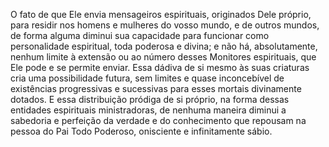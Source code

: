 ﻿O fato de que Ele envia mensageiros espirituais, originados Dele próprio, para residir nos homens e mulheres do vosso mundo, e de outros mundos, de forma alguma diminui sua capacidade para funcionar como personalidade espiritual, toda poderosa e divina; e não há, absolutamente, nenhum limite à extensão ou ao número desses Monitores espirituais, que Ele pode e se permite enviar. Essa dádiva de si mesmo às suas criaturas cria uma possibilidade futura, sem limites e quase inconcebível de existências progressivas e sucessivas para esses mortais divinamente dotados. E essa distribuição pródiga de si próprio, na forma dessas entidades espirituais ministradoras, de nenhuma maneira diminui a sabedoria e  perfeição da verdade e do conhecimento que repousam na pessoa do Pai Todo Poderoso, onisciente e infinitamente sábio.
